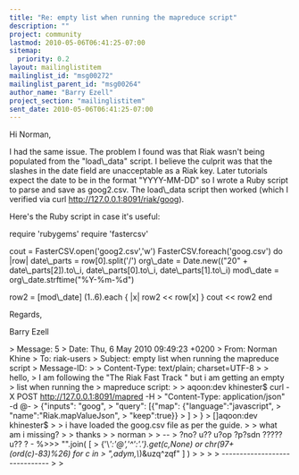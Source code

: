 ```yaml
---
title: "Re: empty list when running the mapreduce script"
description: ""
project: community
lastmod: 2010-05-06T06:41:25-07:00
sitemap:
  priority: 0.2
layout: mailinglistitem
mailinglist_id: "msg00272"
mailinglist_parent_id: "msg00264"
author_name: "Barry Ezell"
project_section: "mailinglistitem"
sent_date: 2010-05-06T06:41:25-07:00
---
```



Hi Norman,

I had the same issue. The problem I found was that Riak wasn't being
populated from the "load\\_data" script. I believe the culprit was that the
slashes in the date field are unacceptable as a Riak key. Later tutorials
expect the date to be in the format "YYYY-MM-DD" so I wrote a Ruby script to
parse and save as goog2.csv. The load\\_data script then worked (which I
verified via curl http://127.0.0.1:8091/riak/goog).

Here's the Ruby script in case it's useful:

require 'rubygems'
require 'fastercsv'

cout = FasterCSV.open('goog2.csv','w')
FasterCSV.foreach('goog.csv') do |row|
 date\\_parts = row[0].split('/')
 org\\_date = Date.new(("20" + date\\_parts[2]).to\\_i, date\\_parts[0].to\\_i,
date\\_parts[1].to\\_i)
 mod\\_date = org\\_date.strftime("%Y-%m-%d")

 row2 = [mod\\_date]
 (1..6).each { |x| row2 &lt;&lt; row[x] }
 cout &lt;&lt; row2
end


Regards,

Barry Ezell

&gt; Message: 5
&gt; Date: Thu, 6 May 2010 09:49:23 +0200
&gt; From: Norman Khine 
&gt; To: riak-users 
&gt; Subject: empty list when running the mapreduce script
&gt; Message-ID:
&gt; 
&gt; Content-Type: text/plain; charset=UTF-8
&gt;
&gt; hello,
&gt; I am following the "The Riak Fast Track " but i am getting an empty
&gt; list when running the
&gt; mapreduce script:
&gt;
&gt; aqoon:dev khinester$ curl -X POST http://127.0.0.1:8091/mapred -H
&gt; "Content-Type: application/json" -d @-
&gt; {"inputs": "goog",
&gt; "query": [{"map": {"language":"javascript",
&gt; "name":"Riak.mapValueJson",
&gt; "keep":true}}
&gt; ]
&gt; }
&gt; []aqoon:dev khinester$
&gt;
&gt; i have loaded the goog.csv file as per the guide.
&gt;
&gt; what am i missing?
&gt;
&gt; thanks
&gt;
&gt; norman
&gt;
&gt; --
&gt; ?no? u?? u?op ?p?sdn ????? u?? ? - %&gt;&gt;&gt; "".join( [
&gt; {'\\*':'@','^':'.'}.get(c,None) or chr(97+(ord(c)-83)%26) for c in
&gt; ",adym,\\*)&uzq^zqf" ] )
&gt;
&gt;
&gt;
&gt; ------------------------------
&gt;
&gt;
